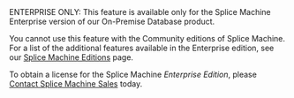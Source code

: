 <div class="openSourceNote" markdown="1">
<span class="noteEnterpriseNote">ENTERPRISE ONLY: This feature is
available only for the Splice Machine Enterprise version of our
On-Premise Database product.</span>

You cannot use this feature with the Community editions of Splice Machine. For a list of the additional features available in the Enterprise edition, see our [Splice Machine
Editions](notes_editions.html) page.

To obtain a license for the Splice Machine *Enterprise Edition*, <span
class="noteEnterpriseNote">please [Contact Splice Machine Sales](http://www.splicemachine.com/company/contact-us/)
today.</span>

</div>
